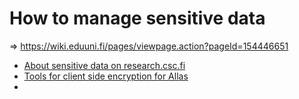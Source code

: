 # How to manage sensitive data

=> https://wiki.eduuni.fi/pages/viewpage.action?pageId=154446651

 - [About sensitive data on research.csc.fi](https://research.csc.fi/sensitive-data)
 - [Tools for client side encryption for Allas](https://docs.csc.fi/data/Allas/allas_encryption/)
 - 
